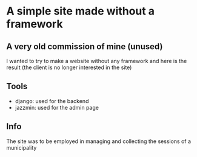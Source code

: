 # A simple site made without a framework
## A very old commission of mine (unused)
I wanted to try to make a website without any framework and here is the result (the client is no longer interested in the site)

## Tools
- django: used for the backend
- jazzmin: used for the admin page

## Info
The site was to be employed in managing and collecting the sessions of a municipality

